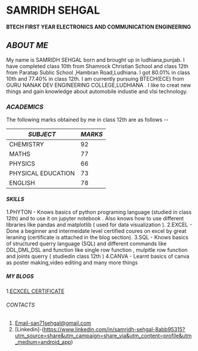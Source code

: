 # **SAMRIDH SEHGAL**

**BTECH FIRST YEAR ELECTRONICS AND COMMUNICATION ENGINEERING**

## *ABOUT ME*

My name is SAMRIDH SEHGAL born and brought up in ludhiana,punjab. I have completed class 10th from Shamrock Christian School and class 12th from Paratap Sublic School ,Hambran Road,Ludhiana. I got 80.01% in class 10th and 77.40% in class 12th. I am currently pursuing BTECH(ECE)
from GURU NANAK DEV ENGINEERING COLLEGE,LUDHIANA . I like to creat new things and gain knowledge about automobile industie and vlsi technology.

### *ACADEMICS*

The following marks obtained by me in class 12th are as follows --

|*SUBJECT*|*MARKS*|
|----------|------|
|CHEMISTRY|92|
|MATHS|77|
|PHYSICS|66|
|PHYSICAL EDUCATION|73|
|ENGLISH|78|

#### *SKILLS*

1.PHYTON - Knows basics of python programing language (studied in class 12th) and to use it on jupyter notebook . Also knows how to use different libraries like pandas and matplotlib ( used for data visualization ).
2.EXCEL - Done a beginner and intermeidate level certified coures on excel by great leraning (certificate is attached in the blog section).
3.SQL - Knows basics of structured querry language (SQL) and different commands like DDL,DML,DSL and function like single row function , mulpitle row function and joints querry ( studiedin class 12th )
4.CANVA - Learnt basics of canva as poster making,video editing and many more things 

##### *MY BLOGS*

1.[ECXCEL CERTIFICATE](myexperiance/EXCEL.md)

###### *CONTACTS*

1. Email-san71sehgal@gmail.com
2. [Linkedin]-(https://www.linkedin.com/in/samridh-sehgal-8abb95315?utm_source=share&utm_campaign=share_via&utm_content=profile&utm_medium=android_app)
   



